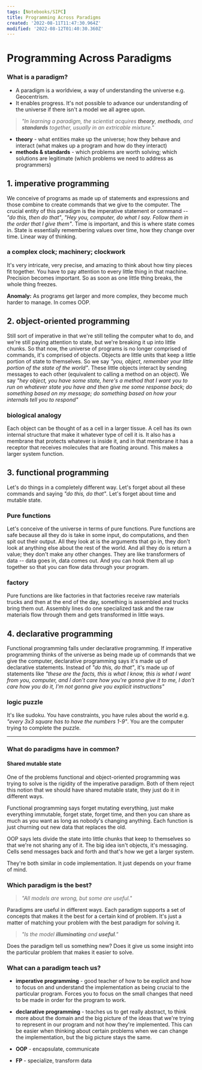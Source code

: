 ```yaml
---
tags: [Notebooks/SIPC]
title: Programming Across Paradigms
created: '2022-08-11T11:47:30.964Z'
modified: '2022-08-12T01:40:30.360Z'
---
```


# Programming Across Paradigms

### What is a paradigm?

- A paradigm is a worldview, a way of understanding the universe e.g. Geocentrism.
- It enables progress. It's not possible to advance our understanding of the universe if there isn't a model we all agree upon. 

> _"In learning a paradigm, the scientist acquires **theory**, **methods**, and **standards** together, usually in an extricable mixture."_

- __theory__ - what entities make up the universe; how they behave and interact (what makes up a program and how do they interact)
- __methods & standards__ - which problems are worth solving; which solutions are legitimate (which problems we need to address as programmers)

## 1. imperative programming

We conceive of programs as made up of statements and expressions and those combine to create commands that we give to the computer. The crucial entity of this paradigm is the imperative statement or command -- _"do this, then do that"_, _"Hey you, computer, do what I say. Follow them in the order that I give them"_. Time is important, and this is where state comes in. State is essentially remembering values over time, how they change over time. Linear way of thinking.

### a complex clock; machinery; clockwork

It's very intricate, very precise, and amazing to think about how tiny pieces fit together. You have to pay attention to every little thing in that machine. Precision becomes important. So as soon as one little thing breaks, the whole thing freezes. 

__Anomaly:__ As programs get larger and more complex, they become much harder to manage. In comes OOP.

## 2. object-oriented programming

Still sort of imperative in that we're still telling the computer what to do, and we're still paying attention to state, but we're breaking it up into little chunks. So that now, the universe of programs is no longer comprised of commands, it's comprised of objects. Objects are little units that keep a little portion of state to themselves. So we say _"you, object, remember your little portion of the state of the world"_. These little objects interact by sending messages to each other (equivalent to calling a method on an object). We say _"hey object, you have some state, here's a method that I want you to run on whatever state you have and then give me some response back; do something based on my message; do something based on how your internals tell you to respond"_

### biological analogy

Each object can be thought of as a cell in a larger tissue. A cell has its own internal structure that make it whatever type of cell it is. It also has a membrane that protects whatever is inside it, and in that membrane it has a receptor that receives molecules that are floating around. This makes a larger system function. 

## 3. functional programming

Let's do things in a completely different way. Let's forget about all these commands and saying _"do this, do that"_. Let's forget about time and mutable state. 

### Pure functions

Let's conceive of the universe in terms of pure functions. Pure functions are safe because all they do is take in some input, do computations, and then spit out their output. All they look at is the arguments that go in, they don't look at anything else about the rest of the world. And all they do is return a value; they don't make any other changes. They are like transformers of data -- data goes in, data comes out. And you can hook them all up together so that you can flow data through your program. 

### factory

Pure functions are like factories in that factories receive raw materials trucks and then at the end of the day, something is assembled and trucks bring them out. Assembly lines do one specialized task and the raw materials flow through them and gets transformed in little ways.

## 4. declarative programming

Functional programming falls under declarative programming. If imperative programming thinks of the universe as being made up of commands that we give the computer, declarative programming says it's made up of declarative statements. Instead of _"do this, do that"_, it's made up of statements like _"these are the facts, this is what I know, this is what I want from you, computer, and I don't care how you're gonna give it to me, I don't care how you do it, I'm not gonna give you explicit instructions"_

### logic puzzle

It's like sudoku. You have constraints, you have rules about the world e.g. _"every 3x3 square has to have the numbers 1-9"_. You are the computer trying to complete the puzzle.

-----

### What do paradigms have in common?

#### Shared mutable state

One of the problems functional and object-oriented programming was trying to solve is the rigidity of the imperative paradigm. Both of them reject this notion that we should have shared mutable state, they just do it in different ways. 

Functional programming says forget mutating everything, just make everything immutable, forget state, forget time, and then you can share as much as you want as long as nobody's changing anything. Each function is just churning out new data that replaces the old. 

OOP says lets divide the state into little chunks that keep to themselves so that we're not sharing any of it. The big idea isn't objects, it's messaging. Cells send messages back and forth and that's how we get a larger system. 

They're both similar in code implementation. It just depends on your frame of mind.

### Which paradigm is the best?

> _"All models are wrong, but some are useful."_

Paradigms are useful in different ways. Each paradigm supports a set of concepts that makes it the best for a certain kind of problem. It's just a matter of matching your problem with the best paradigm for solving it. 

> _"Is the model **illuminating** and **useful**."_

Does the paradigm tell us something new? Does it give us some insight into the particular problem that makes it easier to solve. 

### What can a paradigm teach us?

- __imperative programming__ - good teacher of how to be explicit and how to focus on and understand the implementation as being crucial to the particular program. Forces you to focus on the small changes that need to be made in order for the program to work. 

- __declarative programming__ - teaches us to get really abstract, to think more about the domain and the big picture of the ideas that we're trying to represent in our program and not how they're implemented. This can be easier when thinking about certain problems when we can change the implementation, but the big picture stays the same. 

- __OOP__ - encapsulate, communicate
- __FP__ - specialize, transform data





